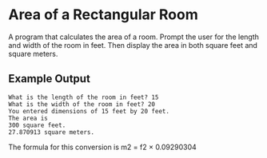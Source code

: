 # Area of a Rectangular Room

A program that calculates the area of a room. Prompt the user for the length and width of the room in feet. Then display the area in both square feet and square meters.

## Example Output

```plaintext
What is the length of the room in feet? 15
What is the width of the room in feet? 20
You entered dimensions of 15 feet by 20 feet.
The area is
300 square feet.
27.870913 square meters.
```

The formula for this conversion is
m2 = f2 × 0.09290304
